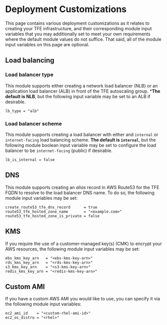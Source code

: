 # Deployment Customizations

This page contains various deployment customizations as it relates to creating your TFE infrastructure, and their corresponding module input variables that you may additionally set to meet your own requirements where the default module values do not suffice. That said, all of the module input variables on this page are optional.

## Load balancing

### Load balancer type

This module supports either creating a network load balancer (NLB) or an application load balancer (ALB) in front of the TFE autoscaling group. ***The default is NLB**, but the following input variable may be set to an ALB if desirable.

```hcl
lb_type = "alb"
```

### Load balancer scheme

This module supports creating a load balancer with either and `internal` or `internet-facing` load balancing scheme. **The default is `internal`**, but the following module boolean input variable may be set to configure the load balancer to be `internet-facing` (public) if desirable.

```hcl
lb_is_internal = false
```

## DNS

This module supports creating an _alias_ record in AWS Route53 for the TFE FQDN to resolve to the load balancer DNS name. To do so, the following module input variables may be set:

```hcl
create_route53_tfe_dns_record      = true
route53_tfe_hosted_zone_name       = "<example.com>"
route53_tfe_hosted_zone_is_private = false
```

## KMS

If you require the use of a customer-managed key(s) (CMK) to encrypt your AWS resources, the following module input variables may be set:

```hcl
ebs_kms_key_arn   = "<ebs-kms-key-arn>"
rds_kms_key_arn   = "<rds-kms-key-arn>"
s3_kms_key_arn    = "<s3-kms-key-arn>"
redis_kms_key_arn = "<redis-kms-key-arn>"
```

## Custom AMI

If you have a custom AWS AMI you would like to use, you can specify it via the following module input variables:

```hcl
ec2_ami_id    = "<custom-rhel-ami-id>"
ec2_os_distro = "<rhel>"
```